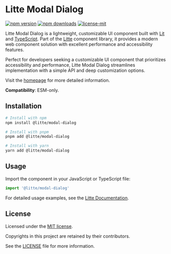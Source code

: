 # Litte Modal Dialog

[![npm version](https://img.shields.io/npm/v/@litte/modal-dialog)](https://www.npmjs.com/package/@litte/modal-dialog)
[![npm downloads](https://img.shields.io/npm/dm/@litte/modal-dialog)](https://www.npmjs.com/package/@litte/modal-dialog)
[![license-mit](https://img.shields.io/badge/License-MIT-greens.svg)][license-mit]

Litte Modal Dialog is a lightweight, customizable UI component built with [Lit][lit]
and [TypeScript][typescript]. Part of the [Litte][litte-homepage] component library,
it provides a modern web component solution with excellent performance and
accessibility features.

Perfect for developers seeking a customizable UI component that prioritizes accessibility and performance,
Litte Modal Dialog streamlines implementation with a simple API and deep customization options.

Visit the [homepage][litte-homepage] for more detailed information.

**Compatibility**: ESM-only.

## Installation

```sh
# Install with npm
npm install @litte/modal-dialog

# Install with pnpm
pnpm add @litte/modal-dialog

# Install with yarn
yarn add @litte/modal-dialog
```

## Usage

Import the component in your JavaScript or TypeScript file:

```ts
import '@litte/modal-dialog'
```

For detailed usage examples, see the [Litte Documentation](https://litte.dev/docs).

## License

Licensed under the [MIT license][license-mit].

Copyrights in this project are retained by their contributors.

See the [LICENSE][license-mit] file for more information.

[litte-homepage]: https://litte.dev
[license-mit]: https://github.com/riipandi/litte/blob/main/LICENSE
[typescript]: https://www.typescriptlang.org
[lit]: https://lit.dev
